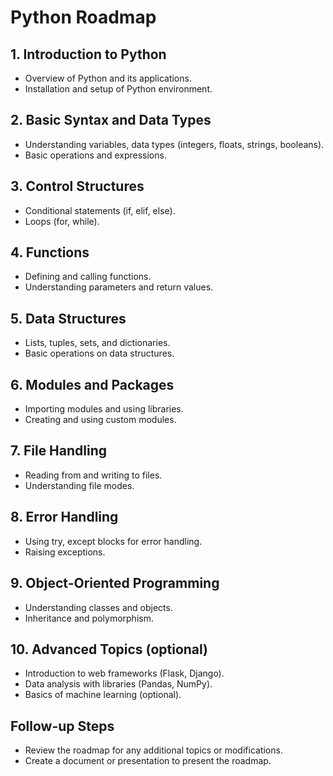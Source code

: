 # Python Roadmap

## 1. Introduction to Python
- Overview of Python and its applications.
- Installation and setup of Python environment.

## 2. Basic Syntax and Data Types
- Understanding variables, data types (integers, floats, strings, booleans).
- Basic operations and expressions.

## 3. Control Structures
- Conditional statements (if, elif, else).
- Loops (for, while).

## 4. Functions
- Defining and calling functions.
- Understanding parameters and return values.

## 5. Data Structures
- Lists, tuples, sets, and dictionaries.
- Basic operations on data structures.

## 6. Modules and Packages
- Importing modules and using libraries.
- Creating and using custom modules.

## 7. File Handling
- Reading from and writing to files.
- Understanding file modes.

## 8. Error Handling
- Using try, except blocks for error handling.
- Raising exceptions.

## 9. Object-Oriented Programming
- Understanding classes and objects.
- Inheritance and polymorphism.

## 10. Advanced Topics (optional)
- Introduction to web frameworks (Flask, Django).
- Data analysis with libraries (Pandas, NumPy).
- Basics of machine learning (optional).

## Follow-up Steps
- Review the roadmap for any additional topics or modifications.
- Create a document or presentation to present the roadmap.
